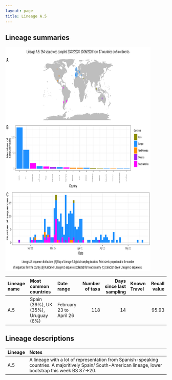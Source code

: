 ```yaml
---
layout: page
title: Lineage A.5
---
```




<h2> Lineage summaries</h2>

<img src="../assets/images/A.5.svg" alt="A.5 lineage summary figure" width="90%" height="700px" />


| Lineage name | Most common countries | Date range | Number of taxa |  Days since last sampling | Known Travel | Recall value |
|:-----|:-----|:-------|-------:|-------:|:---------|--------:|
| A.5 | Spain (39%), UK (35%), Uruguay (6%) | February 23 to April 26 | 118 | 14 |  | 95.93 |

<h2>Lineage descriptions</h2>

| Lineage | Notes |
|:-----|:-----|
| A.5 | A lineage with a lot of representation from Spanish-speaking countries. A majoritively Spain/ South-American lineage, lower bootstrap this week BS 87->20.  |

